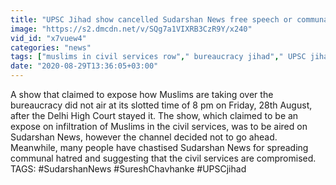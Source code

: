 ```yaml
---
title: "UPSC Jihad show cancelled Sudarshan News free speech or communal hate? Oneindia News"
image: "https://s2.dmcdn.net/v/SQg7a1VIXRB3CzR9Y/x240"
vid_id: "x7vuew4"
categories: "news"
tags: ["muslims in civil services row"," bureaucracy jihad"," UPSC jihad"]
date: "2020-08-29T13:36:05+03:00"
---
```

A show that claimed to expose how Muslims are taking over the bureaucracy did not air at its slotted time of 8 pm on Friday, 28th August, after the Delhi High Court stayed it. The show, which claimed to be an expose on infiltration of Muslims in the civil services, was to be aired on Sudarshan News, however the channel decided not to go ahead. Meanwhile, many people have chastised Sudarshan News for spreading communal hatred and suggesting that the civil services are compromised.   <br>TAGS: #SudarshanNews #SureshChavhanke #UPSCjihad
